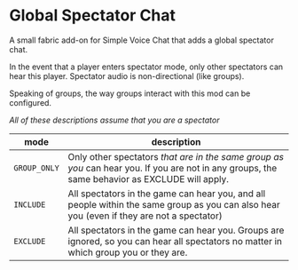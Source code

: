 # Global Spectator Chat

A small fabric add-on for Simple Voice Chat that adds a global spectator chat.

In the event that a player enters spectator mode, only other spectators can hear this player. Spectator audio is non-directional (like groups).

Speaking of groups, the way groups interact with this mod can be configured.

*All of these descriptions assume that you are a spectator*

| mode         | description                                                                                                                                    |
|--------------|------------------------------------------------------------------------------------------------------------------------------------------------|
| `GROUP_ONLY` | Only other spectators *that are in the same group as you* can hear you. If you are not in any groups, the same behavior as EXCLUDE will apply. |
| `INCLUDE`    | All spectators in the game can hear you, and all people within the same group as you can also hear you (even if they are not a spectator)      |
| `EXCLUDE`    | All spectators in the game can hear you. Groups are ignored, so you can hear all spectators no matter in which group you or they are.          |
